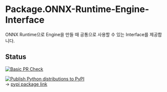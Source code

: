 # Package.ONNX-Runtime-Engine-Interface

ONNX Runtime으로 Engine을 만들 때 공통으로 사용할 수 있는 Interface를 제공합니다.

## Status

[![Basic PR Check](https://github.com/404Vector/Package.ONNX-Runtime-Engine-Interface/actions/workflows/workflow_pr_check_basic.yml/badge.svg?branch=main)](https://github.com/404Vector/Package.ONNX-Runtime-Engine-Interface/actions/workflows/workflow_pr_check_basic.yml)  

[![Publish Python distributions to PyPI](https://github.com/404Vector/Package.ONNX-Runtime-Engine-Interface/actions/workflows/workflow_publish_pypi.yml/badge.svg?branch=main)](https://github.com/404Vector/Package.ONNX-Runtime-Engine-Interface/actions/workflows/workflow_publish_pypi.yml)  
 -> [pypi package link](https://pypi.org/project/ortei/)

